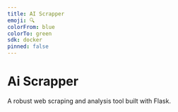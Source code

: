 ```yaml
---
title: AI Scrapper
emoji: 🔍
colorFrom: blue
colorTo: green
sdk: docker
pinned: false
---
```


# Ai Scrapper 

A robust web scraping and analysis tool built with Flask.